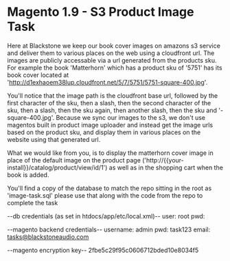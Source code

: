 # Magento 1.9 - S3 Product Image Task

Here at Blackstone we keep our book cover images on amazons s3 service and deliver them to various places on the web using a cloudfront url. The images are publicly accessable via a url generated from the products sku. For example the book 'Matterhorn' which has a product sku of '5751' has its book cover located at 'http://d1exhaoem38lup.cloudfront.net/5/7/5751/5751-square-400.jpg'.

You'll notice that the image path is the cloudfront base url, followed by the first character of the sku, then a slash, then the second character of the sku, then a slash, then the sku again, then another slash, then the sku and '-square-400.jpg'. Because we sync our images to the s3, we don't use magentos built in product image uploader and instead get the image urls based on the product sku, and display them in various places on the website using that generated url.

What we would like from you, is to display the matterhorn cover image in place of the default image on the product page ('http://{{your-install}}/catalog/product/view/id/1') as well as in the shopping cart when the book is added.

You'll find a copy of the database to match the repo sitting in the root as 'image-task.sql' please use that along with the code from the repo to complete the task

--db credentials (as set in htdocs/app/etc/local.xml)--
user: root
pwd:

--magento backend credentials--
username: admin
pwd: task123
email: tasks@blackstoneaudio.com

--magento encryption key--
2fbe5c29f95c0606712bded10e8034f5